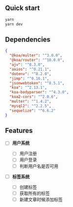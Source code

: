 ## Quick start

```bash
yarn
yarn dev
```

## Dependencies

```json
{
  "@koa/multer": "^3.0.0",
  "@koa/router": "^10.0.0",
  "ajv": "^8.3.0",
  "axios": "^0.21.1",
  "dotenv": "^8.2.0",
  "jimp": "^0.16.1",
  "jsonwebtoken": "^8.5.1",
  "koa": "^2.13.1",
  "koa-bodyparser": "^4.3.0",
  "koa2-cors": "^2.0.6",
  "multer": "^1.4.2",
  "mysql2": "^2.2.5",
  "sequelize": "^6.6.2"
}
```

## Features

- [ ] **用户系统**

  - [ ] 用户注册
  - [ ] 用户登录
  - [ ] 判断用户名是否可用

- [ ] **标签系统**
  - [ ] 创建标签
  - [ ] 获取所有的标签
  - [ ] 新建文章时候添加标签
